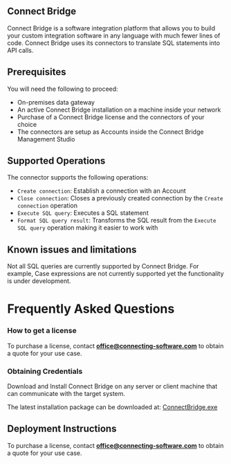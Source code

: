 ## Connect Bridge
Connect Bridge is a software integration platform that allows you to build your custom integration software in any language with much fewer lines of code. Connect Bridge uses its connectors to translate SQL statements into API calls.


## Prerequisites
You will need the following to proceed:
* On-premises data gateway
* An active Connect Bridge installation on a machine inside your network
* Purchase of a Connect Bridge license and the connectors of your choice
* The connectors are setup as Accounts inside the Connect Bridge Management Studio


## Supported Operations
The connector supports the following operations:
* `Create connection`: Establish a connection with an Account
* `Close connection`: Closes a previously created connection by the `Create connection` operation
* `Execute SQL query`: Executes a SQL statement
* `Format SQL query result`: Transforms the SQL result from the `Execute SQL query` operation making it easier to work with


## Known issues and limitations
Not all SQL queries are currently supported by Connect Bridge. For example, Case expressions are not currently supported yet the functionality is under development. 


# Frequently Asked Questions

### How to get a license
To purchase a license, contact **office@connecting-software.com** to obtain a quote for your use case. 


### Obtaining Credentials

Download and Install Connect Bridge on any server or client machine that can communicate with the target system. 

The latest installation package can be downloaded at: [ConnectBridge.exe](https://share.connecting-software.com/download.php?id=202&token=mOXNc6YR9XaF3D9Q9W0QNOBoUEm7n4vz)

## Deployment Instructions
To purchase a license, contact **office@connecting-software.com** to obtain a quote for your use case.